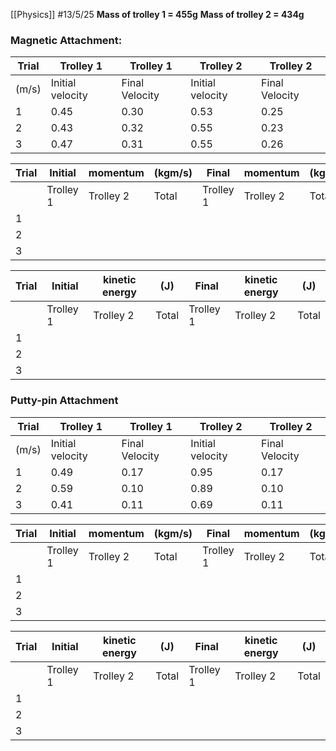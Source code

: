 [[Physics]]
#13/5/25 
**Mass of trolley 1 = 455g**
**Mass of trolley 2 = 434g**
### Magnetic Attachment:

| Trial | Trolley 1        | Trolley 1      | Trolley 2        | Trolley 2      |
| ----- | ---------------- | -------------- | ---------------- | -------------- |
| (m/s) | Initial velocity | Final Velocity | Initial velocity | Final Velocity |
| 1     | 0.45             | 0.30           | 0.53             | 0.25           |
| 2     | 0.43             | 0.32           | 0.55             | 0.23           |
| 3     | 0.47             | 0.31           | 0.55             | 0.26           |

| Trial | Initial   | momentum  | (kgm/s) | Final     | momentum  | (kgm/s) |
| ----- | --------- | --------- | ------- | --------- | --------- | ------- |
|       | Trolley 1 | Trolley 2 | Total   | Trolley 1 | Trolley 2 | Total   |
| 1     |           |           |         |           |           |         |
| 2     |           |           |         |           |           |         |
| 3     |           |           |         |           |           |         |

| Trial | Initial   | kinetic energy | (J)   | Final     | kinetic energy | (J)   |
| ----- | --------- | -------------- | ----- | --------- | -------------- | ----- |
|       | Trolley 1 | Trolley 2      | Total | Trolley 1 | Trolley 2      | Total |
| 1     |           |                |       |           |                |       |
| 2     |           |                |       |           |                |       |
| 3     |           |                |       |           |                |       |
### Putty-pin Attachment

| Trial | Trolley 1        | Trolley 1      | Trolley 2        | Trolley 2      |
| ----- | ---------------- | -------------- | ---------------- | -------------- |
| (m/s) | Initial velocity | Final Velocity | Initial velocity | Final Velocity |
| 1     | 0.49             | 0.17           | 0.95             | 0.17           |
| 2     | 0.59             | 0.10           | 0.89             | 0.10           |
| 3     | 0.41             | 0.11           | 0.69             | 0.11           |

| Trial | Initial   | momentum  | (kgm/s) | Final     | momentum  | (kgm/s) |
| ----- | --------- | --------- | ------- | --------- | --------- | ------- |
|       | Trolley 1 | Trolley 2 | Total   | Trolley 1 | Trolley 2 | Total   |
| 1     |           |           |         |           |           |         |
| 2     |           |           |         |           |           |         |
| 3     |           |           |         |           |           |         |

| Trial | Initial   | kinetic energy | (J)   | Final     | kinetic energy | (J)   |
| ----- | --------- | -------------- | ----- | --------- | -------------- | ----- |
|       | Trolley 1 | Trolley 2      | Total | Trolley 1 | Trolley 2      | Total |
| 1     |           |                |       |           |                |       |
| 2     |           |                |       |           |                |       |
| 3     |           |                |       |           |                |       |
